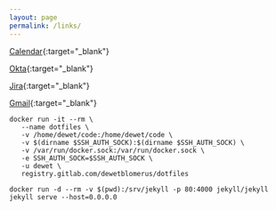 ```yaml
---
layout: page
permalink: /links/
---
```

[Calendar](https://calendar.google.com/calendar/render?pli=1#main_7){:target="_blank"}

[Okta](https://salesloft.okta.com/app/UserHome){:target="_blank"}

[Jira](https://salesloft.atlassian.net/secure/Dashboard.jspa){:target="_blank"}

[Gmail](https://gmail.com){:target="_blank"}

```
docker run -it --rm \
   --name dotfiles \
   -v /home/dewet/code:/home/dewet/code \
   -v $(dirname $SSH_AUTH_SOCK):$(dirname $SSH_AUTH_SOCK) \
   -v /var/run/docker.sock:/var/run/docker.sock \
   -e SSH_AUTH_SOCK=$SSH_AUTH_SOCK \
   -u dewet \
   registry.gitlab.com/dewetblomerus/dotfiles
```

`docker run -d --rm -v $(pwd):/srv/jekyll -p 80:4000 jekyll/jekyll jekyll serve --host=0.0.0.0`
